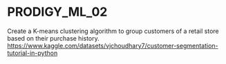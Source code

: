 # PRODIGY_ML_02
Create a K-means clustering algorithm to group customers of a retail store based on their purchase history.
<br>
https://www.kaggle.com/datasets/vjchoudhary7/customer-segmentation-tutorial-in-python
